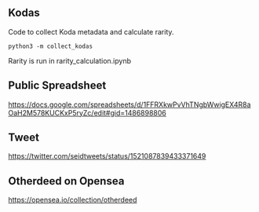 ## Kodas
Code to collect Koda metadata and calculate rarity.

```
python3 -m collect_kodas
```

Rarity is run in rarity_calculation.ipynb

## Public Spreadsheet
https://docs.google.com/spreadsheets/d/1FFRXkwPvVhTNgbWwigEX4R8aOaH2M578KUCKxP5ryZc/edit#gid=1486898806

## Tweet
https://twitter.com/seidtweets/status/1521087839433371649

## Otherdeed on Opensea
https://opensea.io/collection/otherdeed
